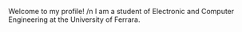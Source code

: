 Welcome to my profile! /n
I am a student of Electronic and Computer Engineering at the University of Ferrara.
